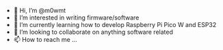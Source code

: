 - 👋 Hi, I’m @m0wmt
- 👀 I’m interested in writing firmware/software
- 🌱 I’m currently learning how to develop Raspberry Pi Pico W and ESP32
- 💞️ I’m looking to collaborate on anything software related
- 📫 How to reach me ...

<!---
m0wmt/m0wmt is a ✨ special ✨ repository because its `README.md` (this file) appears on your GitHub profile.
You can click the Preview link to take a look at your changes.
--->
